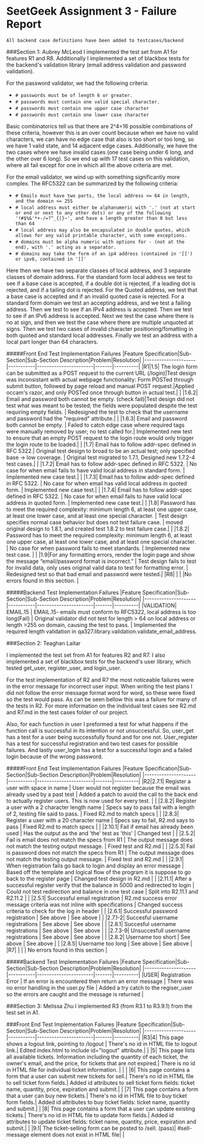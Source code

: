 # SeetGeek Assignment 3 - Failure Report

`All backend case definitions have been added to testcases/backend`

###Section 1: Aubrey McLeod
I implemented the test set from A1 for features R1 and R8. Additionally I implemented a set of blackbox tests for the backend's validation library (email address validation and password validation).

For the password validator, we had the following criteria: 
- `# passwords must be of length 6 or greater.`
- `# passwords must contain one valid special character.`
- `# passwords must contain one upper case character`
- `# passwords must contain one lower case character`

Basic combinatorics tell us that there are 2^4=16 possible combinations of these criteria, however this is an over count because 
when we have no valid characters, we can have no edge case that also is too short or too long, so we have 1 valid state, and 14 adjacent edge cases.
Additionally, we have the two cases where we have invalid cases (one case being under 6 long, and the other over 6 long). 
So we end up with 17 test cases on this validation, where all fail except for one in which all the above criteria are met.


For the email validator, we wind up with something significantly more complex. The RFC5322 can be summarized by the following criteria:
- `# Emails must have two parts, the local address <= 64 in length, and the domain <= 255`
- `# local address must either be alphanumeric with '.' (not at start or end or next to any other dots) or any of the following '!#$%&'*+-/=?^_{|}~', and have a length greater than 0 but less than 64`
- `# local address may also be encapsulated in double quotes, which allows for any valid printable character, with some exceptions.`
- `# domains must be alpha numeric with options for - (not at the end), with '.' acting as a separator.`
- `# domains may take the form of an ip4 address (contained in '[]') or ipv6, contained in '[]'`

Here then we have two separate classes of local address, and 3 separate classes of domain address.
For the standard form local address we test to see if a base case is accepted, if a double dot is rejected, if a leading dot is rejected, and if a tailing dot is rejected.
For the Quoted address, we test that a base case is accepted and if an invalid quoted case is rejected.
For a standard form domain we test an accepting address, and we test a failing address.
Then we test to see if an IPv4 address is accepted.
Then we test to see if an IPv6 address is accepted.
Next we test the case where there is no at sign, and then we test the case where there are multiple unquoted at signs.
Then we test two cases of invalid character positioning/fomatting in both quoted and standard local addresses.
Finally we test an address with a local part longer than 64 characters.

#####Front End Test Implementation Failures
|Feature Specification|Sub-Section|Sub-Section Description|Problem|Resolution|
|---------------------|-----------|-----------------------|-------|----------|
|R1|1.5| The login form can be submitted as a POST request to the current URL (/login)|Test design was inconsistant with actual webpage functionality: Form POSTed through submit button, followed by page reload and manual POST request.|Applied occam's razor, and only POSTed once through button in actual test.|
| |1.6.2| Email and password both cannot be empty. (check fail)|Test design did not test what was meant to be tested; the fields were populated despite the test requiring empty fields. | Redesigned the test to check that the username and password had the "required" attribute.|
| |1.6.3| Email and password both cannot be empty. | Failed to catch edge case where required tags were manually removed by user; no test called for.| Implemented new test to ensure that an empty POST request to the login route would only trigger the login route to be loaded.|
| |1.7| Email has to follow addr-spec defined in RFC 5322.| Original test design to broad to be an actual test; only specified base -> low coverage. | Original test migrated to 1.7.1, Designed new 1.7.2-4 test cases.|
| |1.7.2| Email has to follow addr-spec defined in RFC 5322. | No case for when email fails to have valid local address in standard form. | Implemented new case test.|
| |1.7.3| Email has to follow addr-spec defined in RFC 5322. | No case for when email has valid local address in quoted form. | Implemented new case test.|
| |1.7.4| Email has to follow addr-spec defined in RFC 5322. | No case for when email fails to have valid local address in quoted form. | Implemented new case test.|
| |1.8| Password has to meet the required complexity: minimum length 6, at least one upper case, at least one lower case, and at least one special character. | Test design specifies normal case behavior but does not test failure case. | moved original design to 1.8.1, and created test 1.8.2 to test failure case.| 
| |1.8.2| Password has to meet the required complexity: minimum length 6, at least one upper case, at least one lower case, and at least one special character. | No case for when password fails to meet standards. | Implemented new test case. |
| |1.9|For any formatting errors, render the login page and show the message “email/password format is incorrect.” | Test design fails to test for invalid data, only uses original valid data to test for formatting error. | Redesigned test so that bad email and password were tested.|
|R8| | | |No errors found in this section. |

#####Backend Test Implementation Failures
|Feature Specification|Sub-Section|Sub-Section Description|Problem|Resolution|
|---------------------|-----------|-----------------------|-------|----------|
|VALIDATION| EMAIL.15 | EMAIL.15- emails must conform to RFC5322, local address is too long(Fail) | Original validator did not test for length > 64 on local address or length >255 on domain, causing the test to pass. | Implemented the required length validation in qa327.library.validation.validate_email_address.


###Section 2: Teaghan Laitar

I implemented the test set from A1 for features R2 and R7. I also implemented a set of blackbox tests for the backend's user library, which tested get_user, register_user, and login_user.

For the test implementation of R2 and R7 the most noticeable failures were in the error message for incorrect user input. 
When writing the test plans I did not follow the error message format word for word, so these were fixed so the test would pass. 
As can be seen bellow this was a failure for many of the tests in R2.
For more information on the individual test cases see R2.md and R7.md in the test cases folder of our project.

Also, for each function in user I preformed a test for what happens if the function call is successful in its intention or not unsuccessful. 
So, user_get has a test for a user being successfully found and for one not. User_register has a test for successful registration and two test cases for possible failures. And lastly user_login has a test for a successful login and a failed login because of the wrong password.

#####Front End Test Implementation Failures
|Feature Specification|Sub-Section|Sub-Section Description|Problem|Resolution|
|---------------------|-----------|-----------------------|-------|----------|
|R2|2.7.1| Register a user with space in name | User would not register because the email was already used by a past test | Added a patch to avoid the call to the back end to actually register users. This is now used for every test. |
| |2.8.2| Register a user with a 2 character length name | Specs say to pass fail with a length of 2, testing file said to pass. | Fixed R2.md to match specs |
| |2.8.3| Register a user with a 20 character name | Specs say to fail, R2.md says to pass | Fixed R2.md to match specs |
| |2.10.1| Fail if email has already been used | Has the output as the and 'the' test as 'this' | Changed test |
| |2.5.2| Fail is email does not match the specs from R1 | The output message does not match the testing output message. | Fixed test and R2.md |
| |2.5.3| Fail is password does not match the specs from R1 | The output message does not match the testing output message. | Fixed test and R2.md |
| |2.9.1| When registration fails go back to login and display an error message | Based off the template and logical flow of the program it is suppose to go back to the register page | Changed test design in R2.md |
| |2.11.1| After a successful register verify that the balance in 5000 and redirected to login | Could not test redirection and balance in one test case | Split into R2.11.1 and R2.11.2 | 
| |2.5.1| Successful email registration | R2.md success error message criteria was not inline with specifications | Changed success criteria to check for the log in header |
| |2.6.1| Successful password registration | See above | See above |
| |2.7.1-2| Succesful username registrations | See above | See above |
| |2.8.1| Succesful username registrations | See above | See above |
| |2.7.3-9| Unsuccesfull username registrations | See above | See above |
| |2.8.2| Username too short | See above | See above |
| |2.8.5| Username too long | See above | See above |
|R7| | | | No errors found in this section |

#####Backend Test Implementation Failures
|Feature Specification|Sub-Section|Sub-Section Description|Problem|Resolution|
|---------------------|-----------|-----------------------|-------|----------|
|USER| Registration Error | If an error is encountered then return an error message | There was no error handling in the user.py file | Added a try catch to the regiser_user so the errors are caught and the message is returned |

###Section 3: Melissa Zhu
I implemented R3 (from R3.1 to R3.9.1) from the test set in A1.

###Front End Test Implementation Failures
|Feature Specification|Sub-Section|Sub-Section Description|Problem|Resolution|
|---------------------|-----------|-----------------------|-------|----------|
|R3|4| This page shows a logout link, pointing to /logout | There's no id in HTML file to logout link.| Edited index.html to include id="logout" attribute.| 
| |5| This page lists all available tickets. Information including the quantity of each ticket, the owner's email, and the price, for tickets that are not expired.| There is no id in HTML file for individual ticket information. | |
| |6| This page contains a form that a user can submit new tickets for sell.| There's no id in HTML file to sell ticket form fields.| Added id attributes to sell ticket form fields: ticket name, quantity, price, expiration and submit.|
| |7| This page contains a form that a user can buy new tickets.| There's no id in HTML file to buy ticket form fields.| Added id attributes to buy ticket fields: ticket name, quantity and submit.|
| |8| This page contains a form that a user can update existing tickets.| There's no id in HTML file to update form fields.| Added id attributes to update ticket fields: ticket name, quantity, price, expiration and submit.|
| |9.1| The ticket-selling form can be posted to /sell. (pass)| #sell-message element does not exist in HTML file| |
